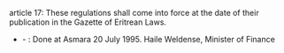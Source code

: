 article 17: 
These regulations shall come into force at the date of their publication in the Gazette of Eritrean Laws. 
<ul>
			<li> - : Done at Asmara 20 July 1995.
Haile Weldense, Minister of Finance <ul>
			</ul></li></ul>
